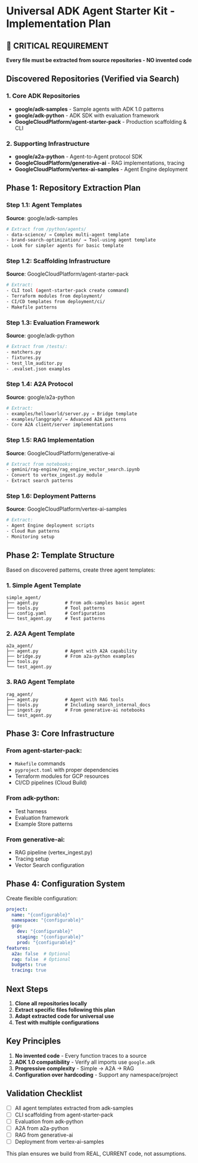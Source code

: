 # Universal ADK Agent Starter Kit - Implementation Plan

## 🚨 CRITICAL REQUIREMENT
**Every file must be extracted from source repositories - NO invented code**

## Discovered Repositories (Verified via Search)

### 1. Core ADK Repositories
- **google/adk-samples** - Sample agents with ADK 1.0 patterns
- **google/adk-python** - ADK SDK with evaluation framework  
- **GoogleCloudPlatform/agent-starter-pack** - Production scaffolding & CLI

### 2. Supporting Infrastructure
- **google/a2a-python** - Agent-to-Agent protocol SDK
- **GoogleCloudPlatform/generative-ai** - RAG implementations, tracing
- **GoogleCloudPlatform/vertex-ai-samples** - Agent Engine deployment

## Phase 1: Repository Extraction Plan

### Step 1.1: Agent Templates
**Source**: google/adk-samples
```bash
# Extract from /python/agents/
- data-science/ → Complex multi-agent template
- brand-search-optimization/ → Tool-using agent template
- Look for simpler agents for basic template
```

### Step 1.2: Scaffolding Infrastructure  
**Source**: GoogleCloudPlatform/agent-starter-pack
```bash
# Extract:
- CLI tool (agent-starter-pack create command)
- Terraform modules from deployment/
- CI/CD templates from deployment/ci/
- Makefile patterns
```

### Step 1.3: Evaluation Framework
**Source**: google/adk-python
```bash
# Extract from /tests/:
- matchers.py
- fixtures.py  
- test_llm_auditor.py
- .evalset.json examples
```

### Step 1.4: A2A Protocol
**Source**: google/a2a-python
```bash
# Extract:
- examples/helloworld/server.py → Bridge template
- examples/langgraph/ → Advanced A2A patterns
- Core A2A client/server implementations
```

### Step 1.5: RAG Implementation
**Source**: GoogleCloudPlatform/generative-ai
```bash
# Extract from notebooks:
- gemini/rag-engine/rag_engine_vector_search.ipynb
- Convert to vertex_ingest.py module
- Extract search patterns
```

### Step 1.6: Deployment Patterns
**Source**: GoogleCloudPlatform/vertex-ai-samples
```bash
# Extract:
- Agent Engine deployment scripts
- Cloud Run patterns
- Monitoring setup
```

## Phase 2: Template Structure

Based on discovered patterns, create three agent templates:

### 1. Simple Agent Template
```
simple_agent/
├── agent.py          # From adk-samples basic agent
├── tools.py          # Tool patterns
├── config.yaml       # Configuration
└── test_agent.py     # Test patterns
```

### 2. A2A Agent Template  
```
a2a_agent/
├── agent.py          # Agent with A2A capability
├── bridge.py         # From a2a-python examples
├── tools.py          
└── test_agent.py
```

### 3. RAG Agent Template
```
rag_agent/
├── agent.py          # Agent with RAG tools
├── tools.py          # Including search_internal_docs
├── ingest.py         # From generative-ai notebooks
└── test_agent.py
```

## Phase 3: Core Infrastructure

### From agent-starter-pack:
- `Makefile` commands
- `pyproject.toml` with proper dependencies
- Terraform modules for GCP resources
- CI/CD pipelines (Cloud Build)

### From adk-python:
- Test harness
- Evaluation framework
- Example Store patterns

### From generative-ai:
- RAG pipeline (vertex_ingest.py)
- Tracing setup
- Vector Search configuration

## Phase 4: Configuration System

Create flexible configuration:
```yaml
project:
  name: "{configurable}"
  namespace: "{configurable}"
  gcp:
    dev: "{configurable}"
    staging: "{configurable}"
    prod: "{configurable}"
features:
  a2a: false  # Optional
  rag: false  # Optional
  budgets: true
  tracing: true
```

## Next Steps

1. **Clone all repositories locally**
2. **Extract specific files following this plan**
3. **Adapt extracted code for universal use**
4. **Test with multiple configurations**

## Key Principles

1. **No invented code** - Every function traces to a source
2. **ADK 1.0 compatibility** - Verify all imports use `google.adk`
3. **Progressive complexity** - Simple → A2A → RAG
4. **Configuration over hardcoding** - Support any namespace/project

## Validation Checklist

- [ ] All agent templates extracted from adk-samples
- [ ] CLI scaffolding from agent-starter-pack  
- [ ] Evaluation from adk-python
- [ ] A2A from a2a-python
- [ ] RAG from generative-ai
- [ ] Deployment from vertex-ai-samples

This plan ensures we build from REAL, CURRENT code, not assumptions.
